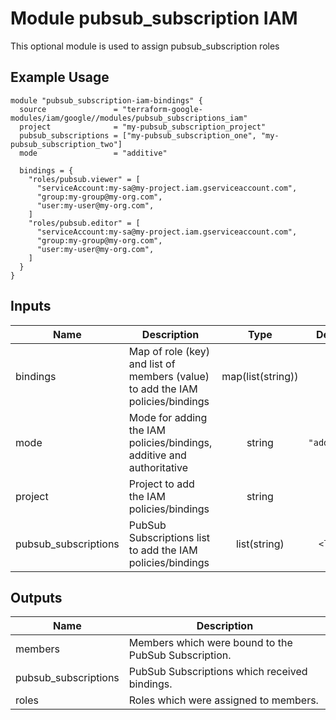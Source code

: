 # Module pubsub_subscription IAM

This optional module is used to assign pubsub_subscription roles

## Example Usage
```
module "pubsub_subscription-iam-bindings" {
  source               = "terraform-google-modules/iam/google//modules/pubsub_subscriptions_iam"
  project              = "my-pubsub_subscription_project"
  pubsub_subscriptions = ["my-pubsub_subscription_one", "my-pubsub_subscription_two"]
  mode                 = "additive"

  bindings = {
    "roles/pubsub.viewer" = [
      "serviceAccount:my-sa@my-project.iam.gserviceaccount.com",
      "group:my-group@my-org.com",
      "user:my-user@my-org.com",
    ]
    "roles/pubsub.editor" = [
      "serviceAccount:my-sa@my-project.iam.gserviceaccount.com",
      "group:my-group@my-org.com",
      "user:my-user@my-org.com",
    ]
  }
}
```

<!-- BEGINNING OF PRE-COMMIT-TERRAFORM DOCS HOOK -->
## Inputs

| Name | Description | Type | Default | Required |
|------|-------------|:----:|:-----:|:-----:|
| bindings | Map of role (key) and list of members (value) to add the IAM policies/bindings | map(list(string)) | n/a | yes |
| mode | Mode for adding the IAM policies/bindings, additive and authoritative | string | `"additive"` | no |
| project | Project to add the IAM policies/bindings | string | `""` | no |
| pubsub\_subscriptions | PubSub Subscriptions list to add the IAM policies/bindings | list(string) | `<list>` | no |

## Outputs

| Name | Description |
|------|-------------|
| members | Members which were bound to the PubSub Subscription. |
| pubsub\_subscriptions | PubSub Subscriptions which received bindings. |
| roles | Roles which were assigned to members. |

<!-- END OF PRE-COMMIT-TERRAFORM DOCS HOOK -->
